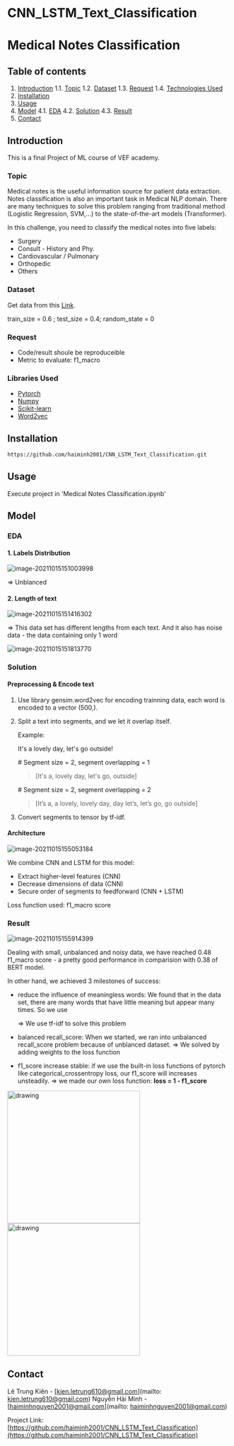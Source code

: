 # CNN_LSTM_Text_Classification
# Medical Notes Classification

## Table of contents

1. [Introduction](#introduction)
	1.1. [Topic](#topic)
	1.2. [Dataset](#dataset)
	1.3. [Request](#request)
	1.4. [Technologies Used](#technologies-used)
2. [Installation](#installation)
3. [Usage](#usage)
4. [Model](#model)
	4.1. [EDA](#eda)
	4.2. [Solution](#solution)
	4.3. [Result](#result)
5. [Contact](#contact)

## Introduction

This is a final Project of ML course of VEF academy. 

### Topic 

Medical notes is the useful information source for patient data extraction. Notes classification is also an important task in Medical NLP domain. There are many techniques to solve this problem ranging from traditional method (Logistic Regression, SVM,...) to the state-of-the-art models (Transformer).

In this challenge, you need to classify the medical notes into five labels:

+ Surgery
+ Consult - History and Phy.
+ Cardiovascular / Pulmonary
+ Orthopedic
+ Others

### Dataset

Get data from this [Link](https://github.com/socd06/private_nlp/raw/master/data/mtsamples.csv). 

train_size = 0.6 ; test_size = 0.4; random_state = 0

### Request 

+ Code/result shoule be reproduceible
+ Metric to evaluate: f1_macro

### Libraries Used

+ [Pytorch](https://pytorch.org/)
+ [Numpy](https://numpy.org/)
+ [Scikit-learn](https://scikit-learn.org/stable/)
+ [Word2vec](https://pypi.org/project/gensim/)

## Installation

```bash
https://github.com/haiminh2001/CNN_LSTM_Text_Classification.git
```

## Usage

Execute project in 'Medical Notes Classification.ipynb'

## Model

### EDA 

#### 1. Labels Distribution

![image-20211015151003998](/home/kienanh/.config/Typora/typora-user-images/image-20211015151003998.png)

=> Unblanced

#### 2. Length of text

![image-20211015151416302](/home/kienanh/.config/Typora/typora-user-images/image-20211015151416302.png)

=> This data set has different lengths from each text. And it also has noise data - the data containing only 1 word

![image-20211015151813770](/home/kienanh/.config/Typora/typora-user-images/image-20211015151813770.png)

### Solution

#### Preprocessing & Encode text
1. Use library gensim.word2vec for encoding trainning data, each word is encoded to a vector (500,).

2. Split a text into segments, and we let it overlap itself.

   Example:

   It's a lovely day, let's go outside!

   \# Segment size = 2, segment overlapping = 1

   > [It's a, lovely day, let's go, outside]
   
   \# Segment size = 2, segment overlapping = 2
   
   > [It’s a, a lovely, lovely day, day let’s, let’s go, go outside]

3. Convert segments to tensor by tf-idf.

#### Architecture

![image-20211015155053184](/home/kienanh/.config/Typora/typora-user-images/image-20211015155053184.png)

We combine CNN and LSTM for this model:

+ Extract higher-level features (CNN)
+ Decrease dimensions of data (CNN)
+ Secure order of segments to feedforward (CNN + LSTM)

Loss function used: f1_macro score

### Result

![image-20211015155914399](/home/kienanh/.config/Typora/typora-user-images/image-20211015155914399.png)

Dealing with small, unbalanced and noisy data, we have reached 0.48 f1_macro score - a pretty good performance in comparision with 
0.38 of BERT model.

In other hand, we achieved 3 milestones of success:
+ reduce the influence of meaningless words: We found that in the data set, there are many words that have little meaning but appear many times. So we use 

  => We use tf-idf to solve this problem

+ balanced recall_score: When we started, we ran into unbalanced recall_score problem because of unblanced dataset.
    => We solved by adding weights to the loss function

+ f1_score increase stable: if we use the built-in loss functions of pytorch like categorical_crossentropy loss, our f1_score will increases unsteadily.
	=>  we made our own loss function: **loss  = 1 - f1_score** 

 <img src="/home/kienanh/.config/Typora/typora-user-images/image-20211015162217525.png" alt="drawing" style="height: 300px"/> <img src="/home/kienanh/.config/Typora/typora-user-images/image-20211015162139191.png" alt="drawing" style=" height: 300px"/> 




## Contact

Lê Trung Kiên         -    [kien.letrung610@gmail.com](mailto: kien.letrung610@gmail.com)
Nguyễn Hải Minh    -    [haiminhnguyen2001@gmail.com](mailto: haiminhnguyen2001@gmail.com)

Project Link: [https://github.com/haiminh2001/CNN_LSTM_Text_Classification](https://github.com/haiminh2001/CNN_LSTM_Text_Classification)



























